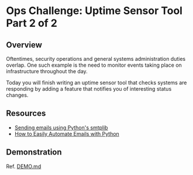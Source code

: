 # Ops Challenge: Uptime Sensor Tool Part 2 of 2

## Overview

Oftentimes, security operations and general systems administration duties overlap. One such example is the need to monitor events taking place on infrastructure throughout the day.

Today you will finish writing an uptime sensor tool that checks systems are responding by adding a feature that notifies you of interesting status changes.

## Resources

- [Sending emails using Python's smtplib](https://docs.python.org/3/library/email.examples.html)
- [How to Easily Automate Emails with Python](https://towardsdatascience.com/how-to-easily-automate-emails-with-python-8b476045c151)

## Demonstration

Ref. [DEMO.md](DEMO.md)
